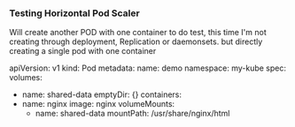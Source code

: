 ### Testing Horizontal Pod Scaler

Will create another POD with one container to do test, this time I'm not creating through deployment, Replication or daemonsets. but directly creating a single pod with one container

apiVersion: v1
kind: Pod
metadata:
  name: demo
  namespace: my-kube
spec:
  volumes:
  - name: shared-data
    emptyDir: {}
  containers:
  - name: nginx
    image: nginx
    volumeMounts:
    - name: shared-data
      mountPath: /usr/share/nginx/html




